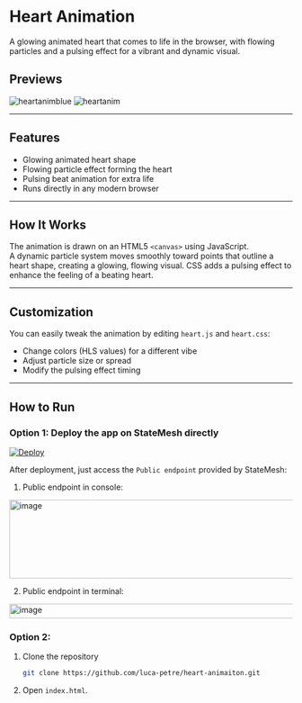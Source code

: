 # Heart Animation
A glowing animated heart that comes to life in the browser, with flowing particles and a pulsing effect for a vibrant and dynamic visual.

## Previews

![heartanimblue](https://github.com/user-attachments/assets/6bb18105-91ac-47e2-bd81-be2276bc785f)
![heartanim](https://github.com/user-attachments/assets/c986ad2e-d82d-4645-9d53-e95453db5543)

---

## Features
- Glowing animated heart shape  
- Flowing particle effect forming the heart  
- Pulsing beat animation for extra life  
- Runs directly in any modern browser  

---

## How It Works
The animation is drawn on an HTML5 `<canvas>` using JavaScript.  
A dynamic particle system moves smoothly toward points that outline a heart shape, creating a glowing, flowing visual. CSS adds a pulsing effect to enhance the feeling of a beating heart.  

---

## Customization
You can easily tweak the animation by editing `heart.js` and `heart.css`:
- Change colors (HLS values) for a different vibe
- Adjust particle size or spread
- Modify the pulsing effect timing
  
---

## How to Run
### Option 1: Deploy the app on StateMesh directly

[![Deploy](https://console.cloud.statemesh.net/assets/layout/images/deployStateMesh_green.svg)](
https://console.cloud.statemesh.net/deploy?appname=heart-animation&repository=https://github.com/luca-petre/heart-animation.git&subpath=heart-animation)

After deployment, just access the `Public endpoint` provided by StateMesh:

1. Public endpoint in console:

<img width="505" height="140" alt="image" src="https://github.com/user-attachments/assets/62f42c94-d3e1-495e-8247-3ba943e5a3b1" />           

<br>

2. Public endpoint in terminal:

<img width="1338" height="26" alt="image" src="https://github.com/user-attachments/assets/cb991433-7e93-4569-aed7-e2727c489f03" />

### Option 2:
1. Clone the repository
   ```bash
   git clone https://github.com/luca-petre/heart-animaiton.git
   
2. Open `index.html`.

